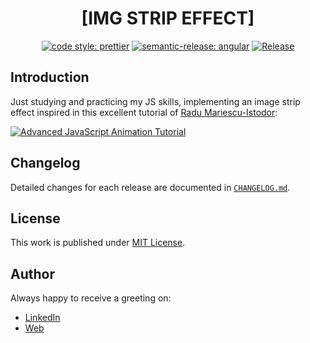 <div align=center>

# [IMG STRIP EFFECT]

[![code style: prettier](https://img.shields.io/badge/code_style-prettier-ff69b4.svg)](https://github.com/prettier/prettier)
[![semantic-release: angular](https://img.shields.io/badge/semantic--release-angular-e10079?logo=semantic-release)](https://github.com/semantic-release/semantic-release)
[![Release](https://github.com/d3p1/img-strip-effect/actions/workflows/release.yml/badge.svg)](https://github.com/d3p1/img-strip-effect/actions/workflows/release.yml)

</div>

## Introduction

Just studying and practicing my JS skills, implementing an image strip effect inspired in this excellent tutorial of [Radu Mariescu-Istodor](https://www.youtube.com/@Radu):

[![Advanced JavaScript Animation Tutorial](https://img.youtube.com/vi/0PLhO5VglfE/maxresdefault.jpg)](https://www.youtube.com/watch?v=0PLhO5VglfE)

## Changelog

Detailed changes for each release are documented in [`CHANGELOG.md`](./CHANGELOG.md).

## License

This work is published under [MIT License](./LICENSE).

## Author

Always happy to receive a greeting on:

- [LinkedIn](https://www.linkedin.com/in/cristian-marcelo-de-picciotto/)
- [Web](https://d3p1.dev/)